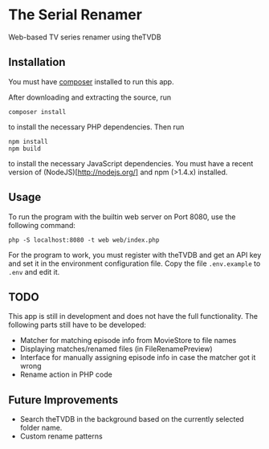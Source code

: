 The Serial Renamer
==================

Web-based TV series renamer using theTVDB

## Installation
You must have [composer](http://getcomposer.org/) installed to run this app.

After downloading and extracting the source, run 

	composer install

to install the necessary PHP dependencies. Then run

    npm install
    npm build

to install the necessary JavaScript dependencies. You must have a recent version of (NodeJS)[http://nodejs.org/] and npm (>1.4.x) installed.

## Usage
To run the program with the builtin web server on Port 8080, use the following command:

	php -S localhost:8080 -t web web/index.php

For the program to work, you must register with theTVDB and get an API key and set it in the environment configuration file. Copy the file `.env.example` to `.env` and edit it.

## TODO
This app is still in development and does not have the full functionality. The following parts still have to be developed:

- Matcher for matching episode info from MovieStore to file names
- Displaying matches/renamed files (in FileRenamePreview)
- Interface for manually assigning episode info in case the matcher got it wrong
- Rename action in PHP code

## Future Improvements
- Search theTVDB in the background based on the currently selected folder name.
- Custom rename patterns
